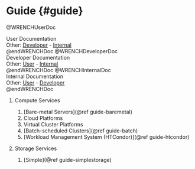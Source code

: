 Guide                        {#guide}
============

@WRENCHUserDoc <div class="doc-type">User Documentation</div><div class="doc-link">Other: <a href="../developer/wrench-101.html">Developer</a> - <a href="../internal/wrench-101.html">Internal</a></div> @endWRENCHDoc
@WRENCHDeveloperDoc  <div class="doc-type">Developer Documentation</div><div class="doc-link">Other: <a href="../user/wrench-101.html">User</a> - <a href="../internal/wrench-101.html">Internal</a></div> @endWRENCHDoc
@WRENCHInternalDoc  <div class="doc-type">Internal Documentation</div><div class="doc-link">Other: <a href="../user/wrench-101.html">User</a> -  <a href="../developer/wrench-101.html">Developer</a></div> @endWRENCHDoc


1. Compute Services
    1. [Bare-metal Servers](@ref guide-baremetal)
    2. Cloud Platforms
    3. Virtual Cluster Platforms
    4. [Batch-scheduled Clusters](@ref guide-batch)
    5. [Workload Management System (HTCondor)](@ref guide-htcondor)
    
2. Storage Services
    1. [Simple](@ref guide-simplestorage)
